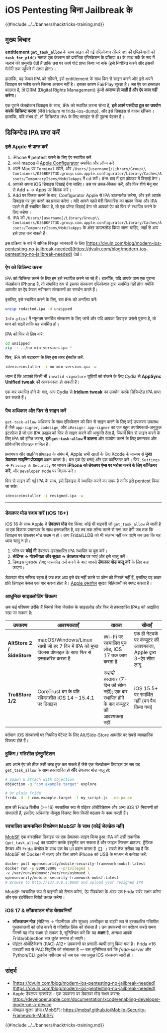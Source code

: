 # iOS Pentesting बिना Jailbreak के

{{#include ../../banners/hacktricks-training.md}}

## मुख्य विचार

**entitlement `get_task_allow`** के साथ साइन की गई एप्लिकेशन तीसरे पक्ष की एप्लिकेशनों को **`task_for_pid()`** नामक एक फ़ंक्शन को प्रारंभिक एप्लिकेशन के प्रक्रिया ID के साथ तर्क के रूप में चलाने की अनुमति देती हैं ताकि उस पर कार्य पोर्ट प्राप्त किया जा सके (इसे नियंत्रित करने और इसकी मेमोरी तक पहुँचने में सक्षम होना)।

हालांकि, यह केवल IPA को खींचने, इसे entitlement के साथ फिर से साइन करने और इसे अपने डिवाइस पर फ्लैश करने जितना आसान नहीं है। इसका कारण FairPlay सुरक्षा है। जब ऐप का हस्ताक्षर बदलता है, तो DRM (Digital Rights Management) कुंजी **अमान्य हो जाती है और ऐप काम नहीं करेगा**।

एक पुराने जेलब्रोकन डिवाइस के साथ, IPA को स्थापित करना संभव है, **इसे अपने पसंदीदा टूल का उपयोग करके डिक्रिप्ट करना** (जैसे Iridium या frida-ios-dump), और इसे डिवाइस से वापस खींचना। हालांकि, यदि संभव हो, तो डिक्रिप्टेड IPA के लिए क्लाइंट से ही पूछना बेहतर है।

## डिक्रिप्टेड IPA प्राप्त करें

### इसे Apple से प्राप्त करें

1. iPhone में pentest करने के लिए ऐप स्थापित करें
2. अपने macos में [Apple Configurator](https://apps.apple.com/au/app/apple-configurator/id1037126344?mt=12) स्थापित और लॉन्च करें
3. अपने Mac पर `Terminal` खोलें, और `/Users/[username]/Library/Group\\ Containers/K36BKF7T3D.group.com.apple.configurator/Library/Caches/Assets/TemporaryItems/MobileApps` में cd करें। IPA बाद में इस फ़ोल्डर में दिखाई देगा।
4. आपको अपना iOS डिवाइस दिखाई देना चाहिए। उस पर डबल-क्लिक करें, और फिर शीर्ष मेनू बार से Add + → Apps पर क्लिक करें।
5. Add पर क्लिक करने के बाद, Configurator Apple से IPA डाउनलोड करेगा, और इसे आपके डिवाइस पर पुश करने का प्रयास करेगा। यदि आपने पहले मेरी सिफारिश का पालन किया और IPA पहले से ही स्थापित किया है, तो एक प्रॉम्प्ट दिखाई देगा जो आपको ऐप को फिर से स्थापित करने के लिए कहेगा।
6. IPA को `/Users/[username]/Library/Group\\ Containers/K36BKF7T3D.group.com.apple.configurator/Library/Caches/Assets/TemporaryItems/MobileApps` के अंदर डाउनलोड किया जाना चाहिए, जहाँ से आप इसे प्राप्त कर सकते हैं।

इस प्रक्रिया के बारे में अधिक विस्तृत जानकारी के लिए [https://dvuln.com/blog/modern-ios-pentesting-no-jailbreak-needed](https://dvuln.com/blog/modern-ios-pentesting-no-jailbreak-needed) देखें।

### ऐप को डिक्रिप्ट करना

IPA को डिक्रिप्ट करने के लिए हम इसे स्थापित करने जा रहे हैं। हालाँकि, यदि आपके पास एक पुराना जेलब्रोकन iPhone है, तो संभावित रूप से इसका संस्करण एप्लिकेशन द्वारा समर्थित नहीं होगा क्योंकि आमतौर पर ऐप केवल नवीनतम संस्करणों का समर्थन करते हैं।

इसलिए, इसे स्थापित करने के लिए, बस IPA को अनज़िप करें:
```bash
unzip redacted.ipa -d unzipped
```
`Info.plist` में न्यूनतम समर्थित संस्करण के लिए जांचें और यदि आपका डिवाइस उससे पुराना है, तो मान को बदलें ताकि यह समर्थित हो।

IPA को फिर से ज़िप करें:
```bash
cd unzipped
zip -r ../no-min-version.ipa *
```
फिर, IPA को उदाहरण के लिए इस तरह इंस्टॉल करें:
```bash
ideviceinstaller -i no-min-version.ipa -w
```
ध्यान दें कि आपको किसी भी `invalid signature` त्रुटियों को रोकने के लिए Cydia से **AppSync Unified tweak** की आवश्यकता हो सकती है।

एक बार स्थापित होने के बाद, आप Cydia से **Iridium tweak** का उपयोग करके डिक्रिप्टेड IPA प्राप्त कर सकते हैं।

### पैच अधिकार और फिर से साइन करें

`get-task-allow` अधिकार के साथ एप्लिकेशन को फिर से साइन करने के लिए कई उपकरण उपलब्ध हैं जैसे `app-signer`, `codesign`, और `iResign`। `app-signer` का एक बहुत उपयोगकर्ता-अनुकूल इंटरफ़ेस है जो एक IPA फ़ाइल को फिर से साइन करने की अनुमति देता है, जिसमें फिर से साइन करने के लिए IPA को इंगित करना, **इसे `get-task-allow` में डालना** और उपयोग करने के लिए प्रमाणपत्र और प्रोविजनिंग प्रोफ़ाइल शामिल है।

प्रमाणपत्र और साइनिंग प्रोफाइल के संबंध में, Apple सभी खातों के लिए Xcode के माध्यम से **मुफ्त डेवलपर साइनिंग प्रोफाइल** प्रदान करता है। बस एक ऐप बनाएं और एक कॉन्फ़िगर करें। फिर, `Settings` → `Privacy & Security` पर जाकर **iPhone को डेवलपर ऐप्स पर भरोसा करने के लिए कॉन्फ़िगर करें**, और `Developer Mode` पर क्लिक करें।

फिर से साइन की गई IPA के साथ, इसे डिवाइस में स्थापित करने का समय है ताकि इसे pentest किया जा सके:
```bash
ideviceinstaller -i resigned.ipa -w
```
---

### डेवलपर मोड सक्षम करें (iOS 16+)

iOS 16 के साथ Apple ने **डेवलपर मोड** पेश किया: कोई भी बाइनरी जो `get_task_allow` ले जाती है *या* एक विकास प्रमाणपत्र के साथ हस्ताक्षरित है, वह तब तक लॉन्च करने से मना कर देगी जब तक कि डिवाइस पर डेवलपर मोड सक्षम न हो। आप Frida/LLDB को भी संलग्न नहीं कर पाएंगे जब तक कि यह ध्वज चालू न हो।

1. फोन पर **कोई भी** डेवलपर-हस्ताक्षरित IPA स्थापित या पुश करें।
2. **सेटिंग्स → गोपनीयता और सुरक्षा → डेवलपर मोड** पर जाएं और इसे चालू करें।
3. डिवाइस पुनरारंभ होगा; पासकोड दर्ज करने के बाद आपसे **डेवलपर मोड चालू करें** के लिए कहा जाएगा।

डेवलपर मोड सक्रिय रहता है जब तक आप इसे बंद नहीं करते या फोन को मिटाते नहीं हैं, इसलिए यह कदम प्रति डिवाइस केवल एक बार करना होता है। [Apple दस्तावेज़](https://developer.apple.com/documentation/xcode/enabling-developer-mode-on-a-device) सुरक्षा निहितार्थों को स्पष्ट करता है।

### आधुनिक साइडलोडिंग विकल्प

अब कई परिपक्व तरीके हैं जिनसे बिना जेलब्रेक के साइडलोड और फिर से हस्ताक्षरित IPAs को अद्यतित रखा जा सकता है:

| उपकरण | आवश्यकताएँ | ताकत | सीमाएँ |
|------|--------------|-----------|-------------|
| **AltStore 2 / SideStore** | macOS/Windows/Linux साथी जो हर 7 दिन में IPA को मुफ्त विकास प्रोफ़ाइल के साथ फिर से हस्ताक्षरित करता है | Wi-Fi पर स्वचालित पुनः लोड, iOS 17 तक काम करता है | एक ही नेटवर्क पर कंप्यूटर की आवश्यकता, Apple द्वारा 3-ऐप सीमा लागू |
| **TrollStore 1/2** | CoreTrust बग के प्रति संवेदनशील iOS 14 – 15.4.1 पर डिवाइस | *स्थायी* हस्ताक्षर (7-दिन की सीमा नहीं); एक बार स्थापित होने के बाद कंप्यूटर की आवश्यकता नहीं | iOS 15.5+ पर समर्थित नहीं (बग पैच किया गया) |

वर्तमान iOS संस्करणों पर नियमित पेंटेस्ट के लिए Alt/Side-Store आमतौर पर सबसे व्यावहारिक विकल्प होते हैं।

### हुकिंग / गतिशील इंस्ट्रुमेंटेशन

आप अपने ऐप को ठीक उसी तरह हुक कर सकते हैं जैसे एक जेलब्रोकन डिवाइस पर जब यह `get_task_allow` के साथ हस्ताक्षरित हो **और** डेवलपर मोड चालू हो:
```bash
# Spawn & attach with objection
objection -g "com.example.target" explore

# Or plain Frida
frida -U -f com.example.target -l my_script.js --no-pause
```
हाल की Frida रिलीज़ (>=16) स्वचालित रूप से पॉइंटर ऑथेंटिकेशन और अन्य iOS 17 निवारणों को संभालती हैं, इसलिए अधिकांश मौजूदा स्क्रिप्ट बिना किसी बदलाव के काम करती हैं।

### स्वचालित डायनामिक विश्लेषण MobSF के साथ (कोई जेलब्रेक नहीं)

[MobSF](https://mobsf.github.io/Mobile-Security-Framework-MobSF/) एक वास्तविक डिवाइस पर एक डेवलपर-साइन किया हुआ IPA को उसी तकनीक (`get_task_allow`) का उपयोग करके इंस्ट्रूमेंट कर सकता है और फाइल सिस्टम ब्राउज़र, ट्रैफ़िक कैप्चर और Frida कंसोल के साथ एक वेब UI प्रदान करता है【】। सबसे तेज़ तरीका यह है कि MobSF को Docker में चलाएं और फिर अपने iPhone को USB के माध्यम से कनेक्ट करें:
```bash
docker pull opensecurity/mobile-security-framework-mobsf:latest
docker run -p 8000:8000 --privileged \
-v /var/run/usbmuxd:/var/run/usbmuxd \
opensecurity/mobile-security-framework-mobsf:latest
# Browse to http://127.0.0.1:8000 and upload your resigned IPA
```
MobSF स्वचालित रूप से बाइनरी को तैनात करेगा, ऐप सैंडबॉक्स के अंदर एक Frida सर्वर सक्षम करेगा और एक इंटरैक्टिव रिपोर्ट उत्पन्न करेगा।

### iOS 17 & लॉकडाउन मोड चेतावनियाँ

* **लॉकडाउन मोड** (सेटिंग्स → गोपनीयता और सुरक्षा) अस्वीकृत या बाहरी रूप से हस्ताक्षरित गतिशील पुस्तकालयों को लोड करने से गतिशील लिंक को रोकता है। उन उपकरणों का परीक्षण करते समय जिनमें यह मोड सक्षम हो सकता है, सुनिश्चित करें कि यह **अक्षम** है, अन्यथा आपके Frida/objection सत्र तुरंत समाप्त हो जाएंगे।
* पॉइंटर ऑथेंटिकेशन (PAC) A12+ उपकरणों पर प्रणाली-व्यापी लागू किया गया है। Frida ≥16 पारदर्शी रूप से PAC स्ट्रिपिंग को संभालता है — बस सुनिश्चित करें कि *frida-server* और Python/CLI टूलचेन नवीनतम रहें जब एक नया प्रमुख iOS संस्करण जारी हो।

## संदर्भ

- [https://dvuln.com/blog/modern-ios-pentesting-no-jailbreak-needed](https://dvuln.com/blog/modern-ios-pentesting-no-jailbreak-needed)
- Apple डेवलपर दस्तावेज़ – एक उपकरण पर डेवलपर मोड सक्षम करना: <https://developer.apple.com/documentation/xcode/enabling-developer-mode-on-a-device>
- मोबाइल सुरक्षा ढांचा (MobSF): <https://mobsf.github.io/Mobile-Security-Framework-MobSF/>

{{#include ../../banners/hacktricks-training.md}}
